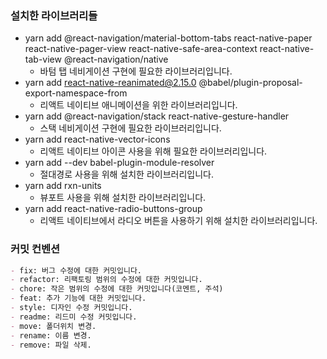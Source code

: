 ### 설치한 라이브러리들

- yarn add @react-navigation/material-bottom-tabs react-native-paper react-native-pager-view react-native-safe-area-context react-native-tab-view @react-navigation/native
  - 바텀 탭 네비게이션 구현에 필요한 라이브러리입니다.
- yarn add react-native-reanimated@2.15.0 @babel/plugin-proposal-export-namespace-from
  - 리액트 네이티브 애니메이션을 위한 라이브러리입니다.
- yarn add @react-navigation/stack react-native-gesture-handler
  - 스택 네비게이션 구현에 필요한 라이브러리입니다.
- yarn add react-native-vector-icons
  - 리액트 네이티브 아이콘 사용을 위해 필요한 라이브러리입니다.
- yarn add --dev babel-plugin-module-resolver
  - 절대경로 사용을 위해 설치한 라이브러리입니다.
- yarn add rxn-units
  - 뷰포트 사용을 위해 설치한 라이브러리입니다.
- yarn add react-native-radio-buttons-group
  - 리액트 네이티브에서 라디오 버튼을 사용하기 위해 설치한 라이브러리입니다.

### 커밋 컨벤션

```md
- fix: 버그 수정에 대한 커밋입니다.
- refactor: 리팩토링 범위의 수정에 대한 커밋입니다.
- chore: 작은 범위의 수정에 대한 커밋입니다(코멘트, 주석)
- feat: 추가 기능에 대한 커밋입니다.
- style: 디자인 수정 커밋입니다.
- readme: 리드미 수정 커밋입니다.
- move: 폴더위치 변경.
- rename: 이름 변경.
- remove: 파일 삭제.
```
